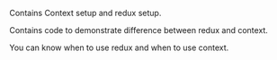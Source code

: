Contains Context setup and redux setup.

Contains code to demonstrate difference between redux and context.

You can know when to use redux and when to use context.
